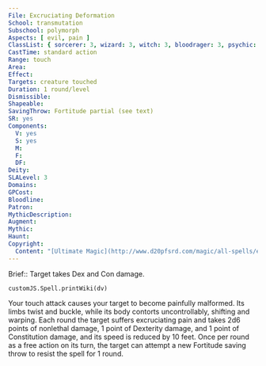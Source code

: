 ```yaml
---
File: Excruciating Deformation
School: transmutation
Subschool: polymorph
Aspects: [ evil, pain ]
ClassList: { sorcerer: 3, wizard: 3, witch: 3, bloodrager: 3, psychic: 3 }
CastTime: standard action
Range: touch
Area: 
Effect: 
Targets: creature touched
Duration: 1 round/level
Dismissible: 
Shapeable: 
SavingThrow: Fortitude partial (see text)
SR: yes
Components:
  V: yes
  S: yes
  M: 
  F: 
  DF: 
Deity: 
SLALevel: 3
Domains: 
GPCost: 
Bloodline: 
Patron: 
MythicDescription: 
Augment: 
Mythic: 
Haunt: 
Copyright:
  Content: "[Ultimate Magic](http://www.d20pfsrd.com/magic/all-spells/e/excruciating-deformation)"
---
```

Brief:: Target takes Dex and Con damage.

```dataviewjs
customJS.Spell.printWiki(dv)
```

Your touch attack causes your target to become painfully malformed. Its limbs twist and buckle, while its body contorts uncontrollably, shifting and warping. Each round the target suffers excruciating pain and takes 2d6 points of nonlethal damage, 1 point of Dexterity damage, and 1 point of Constitution damage, and its speed is reduced by 10 feet. Once per round as a free action on its turn, the target can attempt a new Fortitude saving throw to resist the spell for 1 round.
